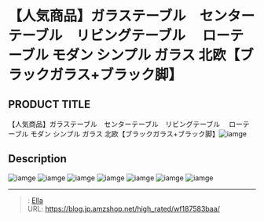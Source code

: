 # 【人気商品】ガラステーブル　センターテーブル　リビングテーブル　 ローテーブル モダン シンプル ガラス 北欧【ブラックガラス&#43;ブラック脚】


## PRODUCT TITLE 

【人気商品】ガラステーブル　センターテーブル　リビングテーブル　 ローテーブル モダン シンプル ガラス 北欧【ブラックガラス&#43;ブラック脚】![iamge](https://b2bfiles1.gigab2b.cn/image/wkseller/301/WF005151/wf005151_black.JPG)

## Description











![iamge](https://b2bfiles1.gigab2b.cn/image/wkseller/301/WF005151/20200114_476ee7f90e3e14f43afd9e1055c4bed0.jpg)
![iamge](https://b2bfiles1.gigab2b.cn/image/wkseller/301/WF005151/20200114_4add7eca79a3121f603413c651acc1c6.jpg)
![iamge](https://b2bfiles1.gigab2b.cn/image/wkseller/301/WF005151/20200114_5d382c1c668086ccf89b4a4f72457bb0.jpg)
![iamge](https://b2bfiles1.gigab2b.cn/image/wkseller/301/WF005151/20200114_1fa86e720300073c5985437188002011.jpg)
![iamge](https://b2bfiles1.gigab2b.cn/image/wkseller/301/WF005151/20200114_d187f32503a9485707e65fa90514b39a.jpg)
![iamge](https://b2bfiles1.gigab2b.cn/image/wkseller/301/WF005151/20200526_3ad11d6e29767a82def38ca06c2ac283.jpg)
![iamge](nan)


---

> : [Ella](https://blog.jp.amzshop.net/)  
> URL: https://blog.jp.amzshop.net/high_rated/wf187583baa/  

